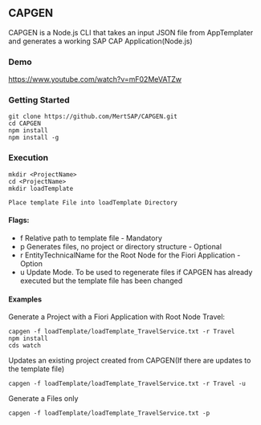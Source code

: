 ## CAPGEN
CAPGEN is a Node.js CLI that takes an input JSON file from AppTemplater and generates a working SAP CAP Application(Node.js)

### Demo
https://www.youtube.com/watch?v=mF02MeVATZw
### Getting Started
```
git clone https://github.com/MertSAP/CAPGEN.git
cd CAPGEN
npm install
npm install -g
```

### Execution
```
mkdir <ProjectName>
cd <ProjectName>
mkdir loadTemplate

Place template File into loadTemplate Directory
```

#### Flags:
  - f Relative path to template file - Mandatory
  - p Generates files, no project or directory structure - Optional
  - r EntityTechnicalName for the Root Node for the Fiori Application - Option
  - u Update Mode. To be used to regenerate files if CAPGEN has already executed but the template file has been changed
#### Examples
Generate a Project with a Fiori Application with Root Node Travel:
```
capgen -f loadTemplate/loadTemplate_TravelService.txt -r Travel
npm install
cds watch
```

Updates an existing project created from CAPGEN(If there are updates to the template file)
```
capgen -f loadTemplate/loadTemplate_TravelService.txt -r Travel -u
```

Generate a Files only
```
capgen -f loadTemplate/loadTemplate_TravelService.txt -p
```
